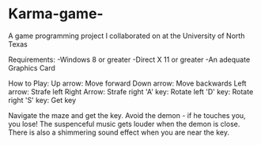 # Karma-game-
A game programming project I collaborated on at the University of North Texas

Requirements:
-Windows 8 or greater
-Direct X 11 or greater
-An adequate Graphics Card

How to Play:
Up arrow: Move forward
Down arrow: Move backwards
Left arrow: Strafe left
Right Arrow: Strafe right
'A' key: Rotate left
'D' key: Rotate right
'S' key: Get key

Navigate the maze and get the key. Avoid the demon - if he touches you, you lose! The suspenceful music gets louder when the demon is close. There is also a shimmering sound effect when you are near the key.

